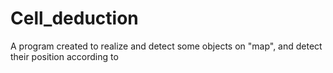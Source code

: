 # Cell_deduction
A program created to realize and detect some objects on "map", and detect their position according to 

